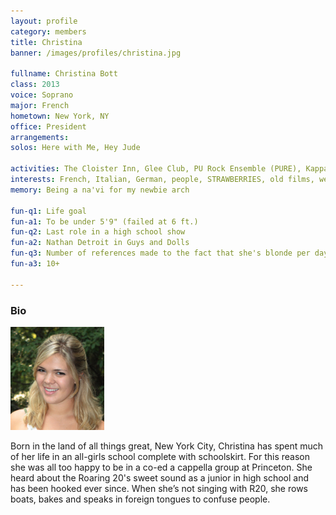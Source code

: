 ```yaml
---
layout: profile
category: members
title: Christina
banner: /images/profiles/christina.jpg

fullname: Christina Bott
class: 2013
voice: Soprano
major: French
hometown: New York, NY
office: President
arrangements: 
solos: Here with Me, Hey Jude

activities: The Cloister Inn, Glee Club, PU Rock Ensemble (PURE), Kappa Kappa Gamma Sorority, Princeton Opera Company, Princeton University Players (PUP), L'Avant Scene (French Theater Troupe)
interests: French, Italian, German, people, STRAWBERRIES, old films, wearing heels unnecessarily, Earl Grey tea, legos, making cat noises
memory: Being a na'vi for my newbie arch

fun-q1: Life goal
fun-a1: To be under 5'9" (failed at 6 ft.)
fun-q2: Last role in a high school show
fun-a2: Nathan Detroit in Guys and Dolls
fun-q3: Number of references made to the fact that she's blonde per day
fun-a3: 10+

---
```


### Bio

![Christina](/images/members/current/christina.jpg)

Born in the land of all things great, New York City, Christina has
spent much of her life in an all-girls school complete with
schoolskirt. For this reason she was all too happy to be in a co-ed a
cappella group at Princeton. She heard about the Roaring 20's sweet
sound as a junior in high school and has been hooked ever since. When
she’s not singing with R20, she rows boats, bakes and speaks in
foreign tongues to confuse people.
